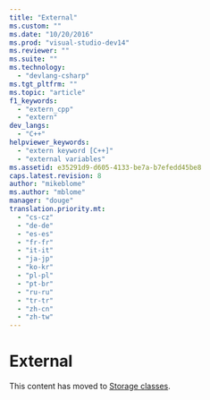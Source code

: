 ```yaml
---
title: "External"
ms.custom: ""
ms.date: "10/20/2016"
ms.prod: "visual-studio-dev14"
ms.reviewer: ""
ms.suite: ""
ms.technology: 
  - "devlang-csharp"
ms.tgt_pltfrm: ""
ms.topic: "article"
f1_keywords: 
  - "extern_cpp"
  - "extern"
dev_langs: 
  - "C++"
helpviewer_keywords: 
  - "extern keyword [C++]"
  - "external variables"
ms.assetid: e35291d9-d605-4133-be7a-b7efedd45be8
caps.latest.revision: 8
author: "mikeblome"
ms.author: "mblome"
manager: "douge"
translation.priority.mt: 
  - "cs-cz"
  - "de-de"
  - "es-es"
  - "fr-fr"
  - "it-it"
  - "ja-jp"
  - "ko-kr"
  - "pl-pl"
  - "pt-br"
  - "ru-ru"
  - "tr-tr"
  - "zh-cn"
  - "zh-tw"
---
```

# External
This content has moved to [Storage classes](../Topic/Storage%20classes%20\(C++\).md).